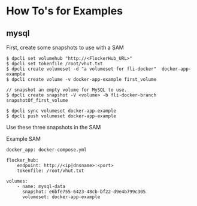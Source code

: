 # How To's for Examples

## mysql

First, create some snapshots to use with a SAM

```
$ dpcli set volumehub "http://<FlockerHub_URL>"
$ dpcli set tokenfile /root/vhut.txt 
$ dpcli create volumeset -d "a volumeset for fli-docker"  docker-app-example
$ dpcli create volume -v docker-app-example first_volume

// snapshot an empty volume for MySQL to use.
$ dpcli create snapshot -V <volume> -b fli-docker-branch snapshotOf_first_volume

$ dpcli sync volumeset docker-app-example
$ dpcli push volumeset docker-app-example
```

Use these three snapshots in the SAM

Example SAM

```
docker_app: docker-compose.yml

flocker_hub:
    endpoint: http://<ip|dnsname>:<port>
    tokenfile: /root/vhut.txt

volumes:
    - name: mysql-data
      snapshot: e6bfe755-6423-48cb-bf22-d9e4b799c305
      volumeset: docker-app-example
```
